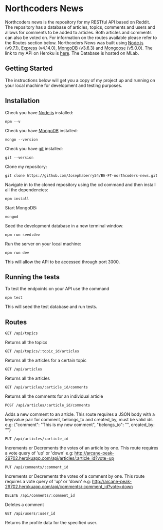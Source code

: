 # Northcoders News

Northcoders news is the repository for my RESTful API based on Reddit. The repository has a database of articles, topics, comments and users and allows for comments to be added to articles. Both articles and comments can also be voted on. For information on the routes available please refer to the Routes section below. Northcoders News was built using [Node.js](https://nodejs.org/en/) (v9.7.1), [Express](https://expressjs.com/) (v4.14.0), [MongoDB](https://www.mongodb.com/) (v3.6.3) and [Mongoose](http://mongoosejs.com/) (v5.0.0). The link to my API on Heroku is [here](https://arcane-peak-29702.herokuapp.com/api/). The Database is hosted on MLab.

## Getting Started

The instructions below will get you a copy of my project up and running on your local machine for development and testing purposes.

## Installation

Check you have [Node.js](https://nodejs.org/en/) installed:

```
npm --v
```

Check you have [MongoDB](https://www.mongodb.com/download-center#community) installed:

```
mongo --version
```

Check you have [git](https://git-scm.com/downloads) installed:

```
git --version
```

Clone my repository:

```
git clone https://github.com/Josephaberry54/BE-FT-northcoders-news.git
```

Navigate in to the cloned repository using the cd command and then install all the dependencies:

```
npm install
```

Start MongoDB:

```
mongod
```

Seed the development database in a new terminal window:

```
npm run seed:dev
```

Run the server on your local machine:

```
npm run dev
```

This will allow the API to be accessed through port 3000.

## Running the tests

To test the endpoints on your API use the command

```
npm test
```

This will seed the test database and run tests.

## Routes

```
GET /api/topics
```

Returns all the topics

```
GET /api/topics/:topic_id/articles
```

Returns all the articles for a certain topic

```
GET /api/articles
```

Returns all the articles

```
GET /api/articles/:article_id/comments
```

Returns all the comments for an individual article

```
POST /api/articles/:article_id/comments
```

Adds a new comment to an article. This route requires a JSON body with a key/value pair for comment, belongs_to and created_by, must be valid ids e.g: {"comment": "This is my new comment", "belongs_to": "", created_by: ""}

```
PUT /api/articles/:article_id
```

Increments or Decrements the votes of an article by one. This route requires a vote query of 'up' or 'down' e.g: http://arcane-peak-29702.herokuapp.com/api/articles/:article_id?vote=up

```
PUT /api/comments/:comment_id
```

Increments or Decrements the votes of a comment by one. This route requires a vote query of 'up' or 'down' e.g: http://arcane-peak-29702.herokuapp.com/api/comments/:comment_id?vote=down

```
DELETE /api/comments/:comment_id
```

Deletes a comment

```
GET /api/users/:user_id
```

Returns the profile data for the specified user.
